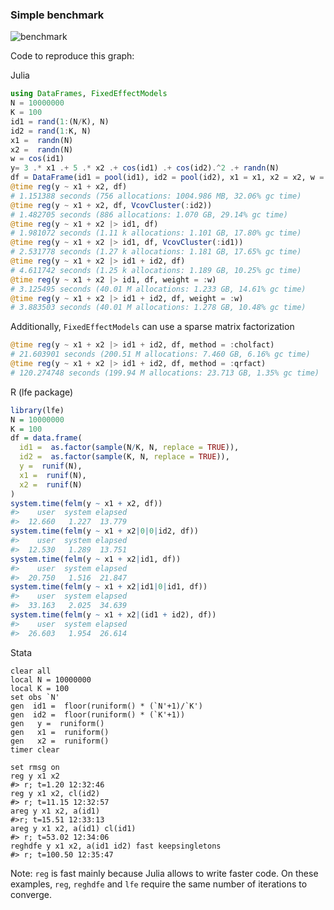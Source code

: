 ### Simple benchmark 
![benchmark](https://cdn.rawgit.com/matthieugomez/FixedEffectModels.jl/4c7d1db39377f1ee649624c909c9017f92484114/benchmark/result.svg)

Code to reproduce this graph:

  Julia
  ```julia
  using DataFrames, FixedEffectModels
  N = 10000000
  K = 100
  id1 = rand(1:(N/K), N)
  id2 = rand(1:K, N)
  x1 =  randn(N)
  x2 =  randn(N)
  w = cos(id1)
  y= 3 .* x1 .+ 5 .* x2 .+ cos(id1) .+ cos(id2).^2 .+ randn(N)
  df = DataFrame(id1 = pool(id1), id2 = pool(id2), x1 = x1, x2 = x2, w = w, y = y)
  @time reg(y ~ x1 + x2, df)
  # 1.151388 seconds (756 allocations: 1004.986 MB, 32.06% gc time)
  @time reg(y ~ x1 + x2, df, VcovCluster(:id2))
  # 1.482705 seconds (886 allocations: 1.070 GB, 29.14% gc time)
  @time reg(y ~ x1 + x2 |> id1, df)
  # 1.981072 seconds (1.11 k allocations: 1.101 GB, 17.80% gc time)
  @time reg(y ~ x1 + x2 |> id1, df, VcovCluster(:id1))
  # 2.531778 seconds (1.27 k allocations: 1.181 GB, 17.65% gc time)
  @time reg(y ~ x1 + x2 |> id1 + id2, df)
  # 4.611742 seconds (1.25 k allocations: 1.189 GB, 10.25% gc time)
  @time reg(y ~ x1 + x2 |> id1, df, weight = :w)
  # 3.125495 seconds (40.01 M allocations: 1.233 GB, 14.61% gc time)
  @time reg(y ~ x1 + x2 |> id1 + id2, df, weight = :w)
  # 3.883503 seconds (40.01 M allocations: 1.278 GB, 10.48% gc time)
  ````

  Additionally, `FixedEffectModels` can use a sparse matrix factorization
  ```julia
  @time reg(y ~ x1 + x2 |> id1 + id2, df, method = :cholfact)
  # 21.603901 seconds (200.51 M allocations: 7.460 GB, 6.16% gc time)
  @time reg(y ~ x1 + x2 |> id1 + id2, df, method = :qrfact)
  # 120.274748 seconds (199.94 M allocations: 23.713 GB, 1.35% gc time)
  ```

  R (lfe package)
  ```R
  library(lfe)
  N = 10000000
  K = 100
  df = data.frame(
    id1 =  as.factor(sample(N/K, N, replace = TRUE)),
    id2 =  as.factor(sample(K, N, replace = TRUE)),
    y =  runif(N),
    x1 =  runif(N),
    x2 =  runif(N)
  )
  system.time(felm(y ~ x1 + x2, df))
  #>    user  system elapsed 
  #>  12.660   1.227  13.779 
  system.time(felm(y ~ x1 + x2|0|0|id2, df))
  #>    user  system elapsed 
  #>  12.530   1.289  13.751 
  system.time(felm(y ~ x1 + x2|id1, df))
  #>    user  system elapsed 
  #>  20.750   1.516  21.847 
  system.time(felm(y ~ x1 + x2|id1|0|id1, df)) 
  #>    user  system elapsed 
  #>  33.163   2.025  34.639
  system.time(felm(y ~ x1 + x2|(id1 + id2), df))
  #>    user  system elapsed 
  #>  26.603   1.954  26.614
  ```



  Stata
  ```
  clear all
  local N = 10000000
  local K = 100
  set obs `N'
  gen  id1 =  floor(runiform() * (`N'+1)/`K')
  gen  id2 =  floor(runiform() * (`K'+1))
  gen   y =  runiform()
  gen   x1 =  runiform()
  gen   x2 =  runiform()
  timer clear

  set rmsg on
  reg y x1 x2
  #> r; t=1.20 12:32:46
  reg y x1 x2, cl(id2)
  #> r; t=11.15 12:32:57
  areg y x1 x2, a(id1)
  #>r; t=15.51 12:33:13
  areg y x1 x2, a(id1) cl(id1)
  #> r; t=53.02 12:34:06
  reghdfe y x1 x2, a(id1 id2) fast keepsingletons
  #> r; t=100.50 12:35:47
  ````




Note: `reg` is fast mainly because Julia allows to write faster code.  On these examples,  `reg`, `reghdfe` and `lfe` require the same number of iterations to converge.
